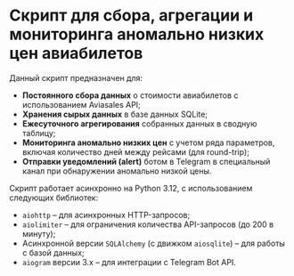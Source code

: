 # Cкрипт для сбора, агрегации и мониторинга аномально низких цен авиабилетов

Данный скрипт предназначен для:
- **Постоянного сбора данных** о стоимости авиабилетов с использованием Aviasales API;
- **Хранения сырых данных** в базе данных SQLite;
- **Ежесуточного агрегирования** собранных данных в сводную таблицу;
- **Мониторинга аномально низких цен** с учетом ряда параметров, включая количество дней между рейсами (для round-trip);
- **Отправки уведомлений (alert)** ботом в Telegram в специальный канал при обнаружении аномально низкой цены.

Скрипт работает асинхронно на Python 3.12, с использованием следующих библиотек:
- `aiohttp` – для асинхронных HTTP-запросов;
- `aiolimiter` – для ограничения количества API-запросов (до 200 в минуту);
- Асинхронной версии `SQLAlchemy` (с движком `aiosqlite`) – для работы с базой данных;
- `aiogram` версии 3.x – для интеграции с Telegram Bot API.

